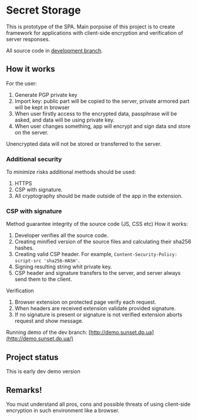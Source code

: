 # Secret Storage 
This is prototype of the SPA. 
Main porpoise of this project is to create framework for applications with client-side encryption 
and verification of server responses.

All source code in [development branch](https://github.com/maxaon/secret-storage/tree/develop). 

## How it works 

For the user:

1. Generate PGP private key
2. Import key: public part will be copied to the server, private armored part will be kept in browser
3. When user firstly access to the encrypted data, passphrase will be asked, and data will be using private key.
4. When user changes something, app will encrypt and sign data snd store on the server.
 
Unencrypted data will not be stored or transferred to the server.

### Additional security 
To minimize risks additional methods should be used:

1. HTTPS
2. CSP with signature. 
3. All cryptography should be made outside of the app in the extension.


### CSP with signature  
Method guarantee integrity of the source code (JS, CSS etc)
How it works:

1. Developer verifies all the source code.
2. Creating minified version of the source files and calculating their sha256 hashes.
3. Creating valid CSP header. For example, `Content-Security-Policy: script-src 'sha256-HASH'`. 
4. Signing resulting string whit private key. 
5. CSP header and signature transfers to the server, and server always send them to the client.

Verification

1. Browser extension on protected page verify each request.
2. When headers are received extension validate provided signature.
3. If no signature is present or signature is not verified extension aborts request and show message.

Running demo of the dev branch:  [http://demo.sunset.dp.ua](http://demo.sunset.dp.ua/)

## Project status  
This is early dev demo version

## Remarks!

You must understand all pros, cons and possible threats of using client-side encryption in such environment like a browser.
                                           


